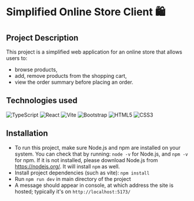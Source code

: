 # Simplified Online Store Client 🛍️
## Project Description
This project is a simplified web application for an online store that allows users to:
 - browse products, 
 - add, remove products from the shopping cart,
 - view the order summary before placing an order.

## Technologies used
![TypeScript](https://img.shields.io/badge/TypeScript-007ACC?style=for-the-badge&logo=typescript&logoColor=white)
 ![React](https://img.shields.io/badge/React-20232A?style=for-the-badge&logo=react&logoColor=61DAFB)
![Vite](https://img.shields.io/badge/Vite-B73BFE?style=for-the-badge&logo=vite&logoColor=FFD62E)
![Bootstrap](https://img.shields.io/badge/Bootstrap-563D7C?style=for-the-badge&logo=bootstrap&logoColor=white)
![HTML5](https://img.shields.io/badge/HTML5-E34F26?style=for-the-badge&logo=html5&logoColor=white)
![CSS3](https://img.shields.io/badge/CSS3-1572B6?style=for-the-badge&logo=css3&logoColor=white)

## Installation
 - To run this project, make sure Node.js and npm are installed on your system. You can check that by running: ```node -v``` for Node.js, and ```npm -v``` for npm. If it is not installed, please download Node.js from https://nodejs.org/. It will install ```npm``` as well.
- Install project dependencies (such as vite): ```npm install```
 - Run ```npm run dev``` in main directory of the project
 - A message should appear in console, at which address the site is hosted; typically it's on ```http://localhost:5173/```


